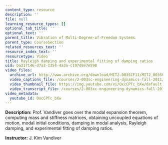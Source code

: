 ```yaml
---
content_type: resource
description: ''
file: null
learning_resource_types: []
optional_tab_title: ''
optional_text: ''
parent_title: Vibration of Multi-Degree-of-Freedom Systems
parent_type: CourseSection
related_resources_text: ''
resource_index_text: ''
resourcetype: Video
title: Rayleigh damping and experimental fitting of damping ratios
uid: ba217146-d7a3-1354-4a3a-c197d8e7e598
video_files:
  archive_url: http://www.archive.org/download/MIT2.003SCF11/MIT2_003SCF11_lec24_300k.mp4
  video_captions_file: /courses/2-003sc-engineering-dynamics-fall-2011/3f17e0a5e99e533ea2117677b4a0cdc8_OxcCPTc_bXw.vtt
  video_thumbnail_file: https://img.youtube.com/vi/OxcCPTc_bXw/default.jpg
  video_transcript_file: /courses/2-003sc-engineering-dynamics-fall-2011/7d62399c6676bf946572054088f32be8_OxcCPTc_bXw.pdf
video_metadata:
  youtube_id: OxcCPTc_bXw
---
```


**Description:** Prof. Vandiver goes over the modal expansion theorem, computing mass and stiffness matrices, obtaining uncoupled equations of motion, modal initial conditions, damping in modal analysis, Rayleigh damping, and experimental fitting of damping ratios.

**Instructor:** J. Kim Vandiver
